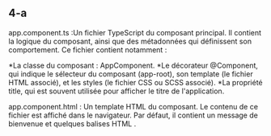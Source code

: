 ## 4-a

app.component.ts :Un fichier TypeScript du composant principal. Il contient la logique du composant, ainsi que des métadonnées qui définissent son comportement. Ce fichier contient notamment :

*La classe du composant : AppComponent.
*Le décorateur @Component, qui indique le sélecteur du composant (app-root), son template (le fichier HTML associé), et les styles (le fichier CSS ou SCSS associé).
\*La propriété title, qui est souvent utilisée pour afficher le titre de l'application.

app.component.html : Un template HTML du composant. Le contenu de ce fichier est affiché dans le navigateur. Par défaut, il contient un message de bienvenue et quelques balises HTML .
